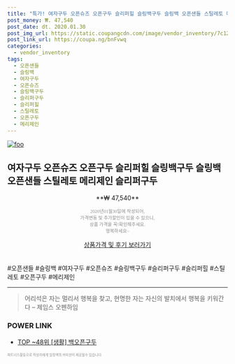```yaml
--- 
title: "특가! 여자구두 오픈슈즈 오픈구두 슬리퍼힐 슬링백구두 슬링백 오픈샌들 스틸레토 메..." 
post_money: ₩. 47,540 
post_date: dt. 2020.01.30 
post_img_url: https://static.coupangcdn.com/image/vendor_inventory/7c12/71f1fb7dbb7064713bbe181479b42b64b9a40c9ceb56aa18a69f33dd4c51.jpg 
post_link_url: https://coupa.ng/bnFvwq 
categories: 
  - vendor_inventory 
tags: 
  - 오픈샌들 
  - 슬링백 
  - 여자구두 
  - 오픈슈즈 
  - 슬링백구두 
  - 슬리퍼구두 
  - 슬리퍼힐 
  - 스틸레토 
  - 오픈구두 
  - 메리제인 
--- 
```

[![foo](https://static.coupangcdn.com/image/vendor_inventory/7c12/71f1fb7dbb7064713bbe181479b42b64b9a40c9ceb56aa18a69f33dd4c51.jpg)](https://coupa.ng/bnFvwq) 

## 여자구두 오픈슈즈 오픈구두 슬리퍼힐 슬링백구두 슬링백 오픈샌들 스틸레토 메리제인 슬리퍼구두 
<p style="text-align: center;">**₩ 47,540**</p> 
<p style="text-align: center;"><span style="color: #898c8f; font-family: Georgia,Times,serif; font-size: 0.75em;">2020년01월30일에 작성되어, <br>가격변동 및 추가할인이 있을 수 있으니,<br> 상품 가격을 꼭!확인해주세요.<br>행복하세요~</span> 
</p>	 
<div markdown="0" style="text-align: center;"><a href="https://coupa.ng/bnFvwq" class="btn btn--success">상품가격 및 후기 보러가기</a></div> 
<br><br> 
  #오픈샌들 #슬링백 #여자구두 #오픈슈즈 #슬링백구두 #슬리퍼구두 #슬리퍼힐 #스틸레토 #오픈구두 #메리제인 
<hr> 

> 어리석은 자는 멀리서 행복을 찾고, 현명한 자는 자신의 발치에서 행복을 키워간다  – 제임스 오펜하임 


### POWER LINK

* <a href="https://blog.naver.com/an0733/221789778856" target="_blank"> TOP ~48위 [생활] 백오픈구두</a>

<span style="color: #898c8f; font-family: Georgia,Times,serif; font-size: 0.55em;">파트너스활동으로 작성자에게 일정액의 커미션이 제공될수 있습니다.</span> 
